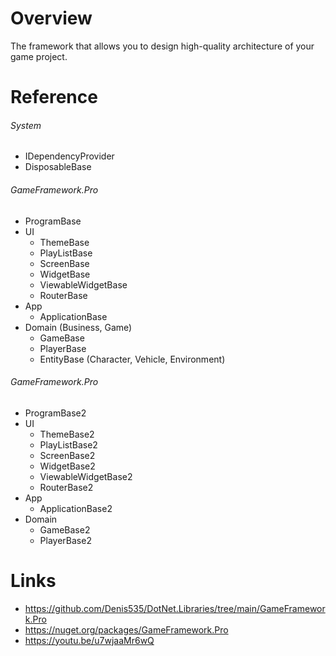 # Overview

The framework that allows you to design high-quality architecture of your game project.

# Reference

###### System

- IDependencyProvider
- DisposableBase

###### GameFramework.Pro

- ProgramBase
- UI
    - ThemeBase
    - PlayListBase
    - ScreenBase
    - WidgetBase
    - ViewableWidgetBase
    - RouterBase
- App
    - ApplicationBase
- Domain (Business, Game)
    - GameBase
    - PlayerBase
    - EntityBase (Character, Vehicle, Environment)

###### GameFramework.Pro

- ProgramBase2
- UI
    - ThemeBase2
    - PlayListBase2
    - ScreenBase2
    - WidgetBase2
    - ViewableWidgetBase2
    - RouterBase2
- App
    - ApplicationBase2
- Domain
    - GameBase2
    - PlayerBase2

# Links

- https://github.com/Denis535/DotNet.Libraries/tree/main/GameFramework.Pro
- https://nuget.org/packages/GameFramework.Pro
- https://youtu.be/u7wjaaMr6wQ